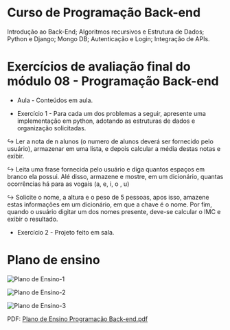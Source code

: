 # Curso de Programação Back-end

Introdução ao Back-End; Algoritmos recursivos e Estrutura de Dados; Python e Django; Mongo DB;
Autenticação e Login; Integração de APIs. 

# Exercícios de avaliação final do módulo 08 - Programação Back-end

* Aula - Conteúdos em aula.

* Exercício 1 -  Para cada um dos problemas a seguir, apresente uma implementação em python, adotando as estruturas de dados e organização solicitadas.


↪ Ler a nota de n alunos (o numero de alunos deverá ser fornecido pelo usuário), armazenar em uma lista, e depois calcular a média destas notas e exibir.


↪ Leita uma frase fornecida pelo usuário e diga quantos espaços em branco ela possui. Alé disso, armazene e mostre, em um dicionário, quantas ocorrências há para as vogais (a, e, i, o , u)


↪ Solicite o nome, a altura e o peso de 5 pessoas, apos isso, amazene estas informações em um dicionário, em que a chave é o nome. Por fim, quando o usuário digitar um dos nomes presente, deve-se calcular o IMC e exibir o resultado.


* Exercício 2 - Projeto feito em sala.

# Plano de ensino

![Plano de Ensino-1](https://github.com/DayanFA/Capacitacao-em-Engenharia-de-Software/assets/123272343/b828be26-2875-462e-8a6e-615b1a20cc96)

![Plano de Ensino-2](https://github.com/DayanFA/Capacitacao-em-Engenharia-de-Software/assets/123272343/ced213d2-c995-4f02-8e27-fed30f0c93d6)

![Plano de Ensino-3](https://github.com/DayanFA/Capacitacao-em-Engenharia-de-Software/assets/123272343/25c48907-3cba-42d5-8656-c4f6c88e79de)

PDF: [Plano de Ensino Programação Back-end.pdf](https://github.com/DayanFA/Capacitacao-em-Engenharia-de-Software/files/11839889/Plano.de.Ensino.Programacao.Back-end.pdf)
